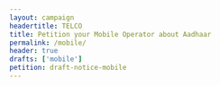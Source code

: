 ```yaml
---
layout: campaign
headertitle: TELCO
title: Petition your Mobile Operator about Aadhaar
permalink: /mobile/
header: true
drafts: ['mobile']
petition: draft-notice-mobile
---
```

